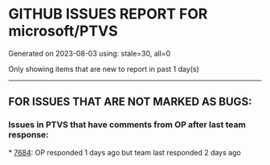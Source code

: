 
# GITHUB ISSUES REPORT FOR microsoft/PTVS


Generated on 2023-08-03 using: stale=30, all=0


Only showing items that are new to report in past 1 day(s)


---

## FOR ISSUES THAT ARE NOT MARKED AS BUGS:


### Issues in PTVS that have comments from OP after last team response:


\* [7684](https://github.com/microsoft/PTVS/issues/7684 "Formatting documents doesn't work in autopep8."): OP responded 1 days ago but team last responded 2 days ago
